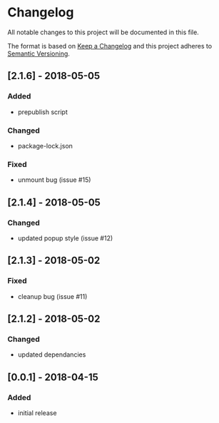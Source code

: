 # Changelog

All notable changes to this project will be documented in this file.

The format is based on [Keep a Changelog](http://keepachangelog.com/en/1.0.0/)
and this project adheres to [Semantic Versioning](http://semver.org/spec/v2.0.0.html).

## [2.1.6] - 2018-05-05
### Added
* prepublish script
### Changed
* package-lock.json
### Fixed
* unmount bug (issue #15)

## [2.1.4] - 2018-05-05
### Changed
* updated popup style (issue #12)

## [2.1.3] - 2018-05-02
### Fixed
* cleanup bug (issue #11)

## [2.1.2] - 2018-05-02
### Changed
* updated dependancies

## [0.0.1] - 2018-04-15
### Added
* initial release
